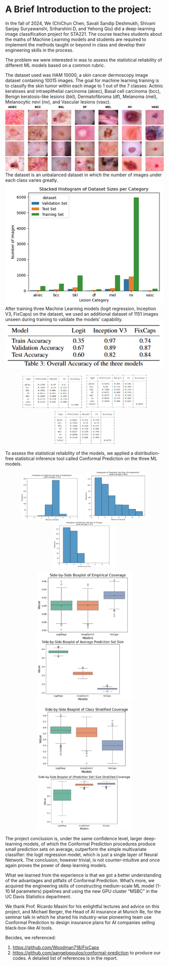 # A Brief Introduction to the project:
In the fall of 2024, We (ChiChun Chen, Savali Sandip Deshmukh, Shivani Sanjay Suryawanshi, Sriharshini D, and Yehong Qiu) did a deep-learning image classification project for STA221. The course teaches students about the maths of Machine Learning models and students are required to implement the methods taught or beyond in class and develop their engineering skills in the process. 

The problem we were interested in was to assess the statistical reliability of different ML models based on a common rubric. 

The dataset used was HAM 10000, a skin cancer dermoscopy image dataset containing 10015 images. The goal for machine learning training is to classify the skin tumor within each image to 1 out of the 7 classes: Actinic keratoses and intraepithelial carcinoma (akiec), Basal cell carcinoma (bcc), Benign keratosis-like lesions (bkl), Dermatofibroma (df), Melanoma (mel), Melanocytic nevi (nv), and Vascular lesions (vasc). 
![dataset glimpse](figs/dataset.png "A glimpse of the HAM10000 Dataset")
The dataset is an unbalanced dataset in which the number of images under each class varies greatly. 
![dataset detail](figs/dataset_ub.png "Unbalanced data in the HAM10000 Dataset")
After training three Machine Learning models (logit regression, Inception V3, FixCaps) on the dataset, we used an additional dataset of 1151 images unseen during training to validate the models' capability. 
 ![dataset detail](figs/ova.png "Overall accuracy")
 <p align="center">
  <img src="figs/logit.png" alt="logit regression" width="200"/>
  <img src="figs/iv3.png" alt="inception v3" width="200"/>
  <img src="figs/fixcaps.png" alt="fixcaps" width="200"/>
</p>

To assess the statistical reliability of the models, we applied a distribution-free statistical inference tool called Conformal Prediction on the three ML models.
<p align="center">
  <img src="figs/sps_logit.png" alt="logit regression" width="200"/>
  <img src="figs/sps_iv3.png" alt="inception v3" width="200"/>
  <img src="figs/sps_fixcaps.png" alt="fixcaps" width="200"/>
</p>

<p align="center">
  <img src="figs/ec.png" alt="empirical coverage" width="300"/>
  <img src="figs/sps.png" alt="prediction set size" width="300"/>
</p>
<p align="center">
  <img src="figs/csc.png" alt="class-stratified coverage" width="300"/>
  <img src="figs/ssc.png" alt="size-stratified coverage" width="300"/>
</p>

The project conclusion is, under the same confidence level, larger deep-learning models, of which the Conformal Prediction procedures produce small prediction sets on average, outperform the simple multivariate classifier: the logit regression model, which is just a single layer of Neural Network. 
The conclusion, however trivial, is not counter-intuitive and once again proves the power of deep learning models. 

What we learned from the experience is that we got a better understanding of the advantages and pitfalls of Conformal Prediction.
What’s more, we acquired the engineering skills of constructing medium-scale ML model (1-10 M parameters) pipelines 
and using the new GPU cluster “MSBC” in the UC Davis Statistics department. 

We thank Prof. Ricardo Masini for his enlightful lectures and advice on this project, and Michael Berger, the Head of AI insurance at Munich Re, for the seminar talk in which he shared his industry-wise pioneering team  use Conformal Prediction to design insurance plans for AI companies selling black-box-like AI tools.

Becides, we referenced:
1. https://github.com/Woodman718/FixCaps
2. https://github.com/aangelopoulos/conformal-prediction
to produce our codes. A detailed list of references is in the report.
